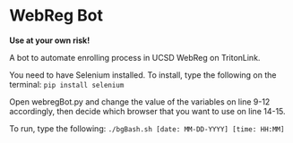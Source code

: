 # WebReg Bot

**Use at your own risk!**

A bot to automate enrolling process in UCSD WebReg on TritonLink.

You need to have Selenium installed. To install, type the following on the terminal:    `pip install selenium`

Open webregBot.py and change the value of the variables on line 9-12 accordingly, then decide which browser that you want to use on line 14-15.

To run, type the following:   `./bgBash.sh [date: MM-DD-YYYY] [time: HH:MM]`
